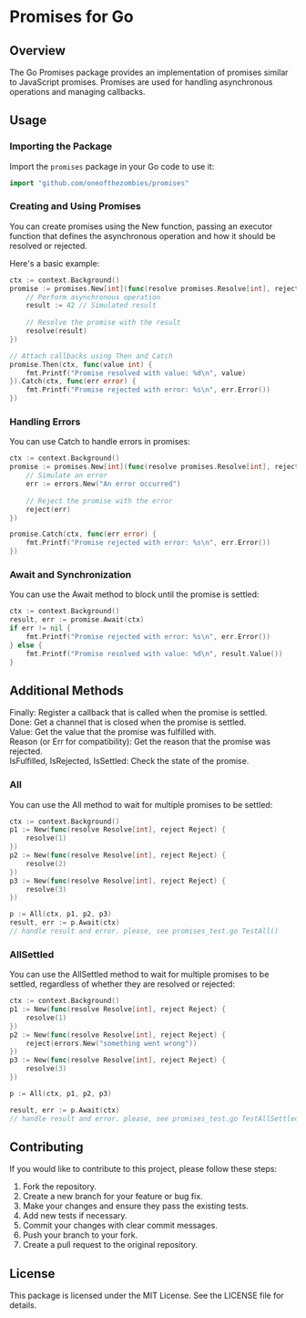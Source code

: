 # Promises for Go

## Overview

The Go Promises package provides an implementation of promises similar to JavaScript promises. Promises are used for handling asynchronous operations and managing callbacks.

## Usage

### Importing the Package

Import the `promises` package in your Go code to use it:

```go
import "github.com/oneofthezombies/promises"
```

### Creating and Using Promises

You can create promises using the New function, passing an executor function that defines the asynchronous operation and how it should be resolved or rejected.

Here's a basic example:

```go
ctx := context.Background()
promise := promises.New[int](func(resolve promises.Resolve[int], reject promises.Reject) {
    // Perform asynchronous operation
    result := 42 // Simulated result
    
    // Resolve the promise with the result
    resolve(result)
})

// Attach callbacks using Then and Catch
promise.Then(ctx, func(value int) {
    fmt.Printf("Promise resolved with value: %d\n", value)
}).Catch(ctx, func(err error) {
    fmt.Printf("Promise rejected with error: %s\n", err.Error())
})
```

### Handling Errors

You can use Catch to handle errors in promises:

```go
ctx := context.Background()
promise := promises.New[int](func(resolve promises.Resolve[int], reject promises.Reject) {
    // Simulate an error
    err := errors.New("An error occurred")
    
    // Reject the promise with the error
    reject(err)
})

promise.Catch(ctx, func(err error) {
    fmt.Printf("Promise rejected with error: %s\n", err.Error())
})
```

### Await and Synchronization

You can use the Await method to block until the promise is settled:

```go
ctx := context.Background()
result, err := promise.Await(ctx)
if err != nil {
    fmt.Printf("Promise rejected with error: %s\n", err.Error())
} else {
    fmt.Printf("Promise resolved with value: %d\n", result.Value())
}
```

## Additional Methods

Finally: Register a callback that is called when the promise is settled.  
Done: Get a channel that is closed when the promise is settled.  
Value: Get the value that the promise was fulfilled with.  
Reason (or Err for compatibility): Get the reason that the promise was rejected.  
IsFulfilled, IsRejected, IsSettled: Check the state of the promise.  

### All

You can use the All method to wait for multiple promises to be settled:

```go
ctx := context.Background()
p1 := New(func(resolve Resolve[int], reject Reject) {
    resolve(1)
})
p2 := New(func(resolve Resolve[int], reject Reject) {
    resolve(2)
})
p3 := New(func(resolve Resolve[int], reject Reject) {
    resolve(3)
})

p := All(ctx, p1, p2, p3)
result, err := p.Await(ctx)
// handle result and error. please, see promises_test.go TestAll()
```

### AllSettled

You can use the AllSettled method to wait for multiple promises to be settled, regardless of whether they are resolved or rejected:

```go
ctx := context.Background()
p1 := New(func(resolve Resolve[int], reject Reject) {
    resolve(1)
})
p2 := New(func(resolve Resolve[int], reject Reject) {
    reject(errors.New("something went wrong"))
})
p3 := New(func(resolve Resolve[int], reject Reject) {
    resolve(3)
})

p := All(ctx, p1, p2, p3)

result, err := p.Await(ctx)
// handle result and error. please, see promises_test.go TestAllSettled()
```

## Contributing

If you would like to contribute to this project, please follow these steps:

1. Fork the repository.
2. Create a new branch for your feature or bug fix.
3. Make your changes and ensure they pass the existing tests.
4. Add new tests if necessary.
5. Commit your changes with clear commit messages.
6. Push your branch to your fork.
7. Create a pull request to the original repository.

## License

This package is licensed under the MIT License. See the LICENSE file for details.
